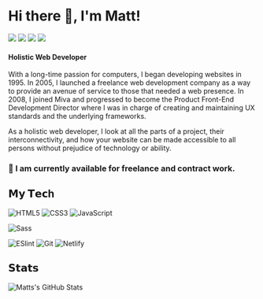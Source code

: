 # Hi there 👋, I'm Matt!

[![](https://img.shields.io/badge/-@influxweb-%231DA1F2?style=flat-square&logo=twitter&logoColor=ffffff)](https://twitter.com/influxweb)
[![](https://img.shields.io/badge/-@influxweb-%23181717?style=flat-square&logo=github)](https://github.com/influxweb)
[![](https://img.shields.io/freelance?color=0ab9e6&style=flat-square&up_message=www.alchemywebdev.com&url=https%3A%2F%2Fwww.alchemywebdev.com)](https://www.alchemywebdev.com)
[![](https://img.shields.io/personal?color=0ab9e6&style=flat-square&up_message=www.dev4web.net&url=https%3A%2F%2Fwww.dev4web.net)](https://www.dev4web.net)

#### Holistic Web Developer
With a long-time passion for computers, I began developing websites in 1995. In 2005, I launched a freelance web development company as a way to provide an avenue of service to those that needed a web presence. In 2008, I joined Miva and progressed to become the Product Front-End Development Director where I was in charge of creating and maintaining UX standards and the underlying frameworks.

As a holistic web developer, I look at all the parts of a project, their interconnectivity, and how your website can be made accessible to all persons without prejudice of technology or ability.

### 🔭 I am currently available for freelance and contract work.

## 𝗠𝘆 𝗧𝗲𝗰h

![HTML5](https://img.shields.io/badge/-HTML5-%23E44D27?style=flat-square&logo=html5&logoColor=ffffff)
![CSS3](https://img.shields.io/badge/-CSS3-%231572B6?style=flat-square&logo=css3)
![JavaScript](https://img.shields.io/badge/-JavaScript-%23F7DF1C?style=flat-square&logo=javascript&logoColor=000000&labelColor=%23F7DF1C&color=%23FFCE5A)

![Sass](https://img.shields.io/badge/-Sass-%23CC6699?style=flat-square&logo=sass&logoColor=ffffff)

![ESlint](https://img.shields.io/badge/-ESLint-%234B32C3?style=flat-square&logo=eslint)
![Git](https://img.shields.io/badge/-Git-%23F05032?style=flat-square&logo=git&logoColor=%23ffffff)
![Netlify](https://img.shields.io/badge/-WebStorm-%23007ACC?style=flat-square&logo=webstorm&logoColor=ffffff)

## 𝗦𝘁𝗮𝘁𝘀

![Matts's GitHub Stats](https://github-readme-stats.vercel.app/api?username=influxweb&show_icons=true&theme=dracula)

